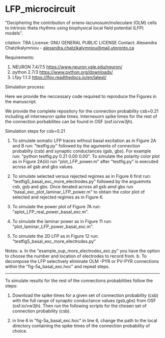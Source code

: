 # LFP_microcircuit

"Deciphering the contribution of oriens-lacunosum/moleculare (OLM) cells
to intrinsic theta rhythms using biophysical local field potential (LFP) models". 

citation: TBA
License: GNU GENERAL PUBLIC LICENSE
Contact: Alexandra Chatzikalymniou - alexandra.chatzikalymniou@mail.utoronto.ca

Requirements:

1. NEURON 7.4/7.5 https://www.neuron.yale.edu/neuron/
2. python 2.7/3 https://www.python.org/downloads/
3. Lfpy 1.1.3 https://lfpy.readthedocs.io/en/latest/

Simulation process:

Here we provide the neccessary code required to reproduce the Figures in the manuscript.

We provide the complete repository for the connection probability csb=0.21 including all interneuron spike times. Interneuorn spike times for the rest of the connection porbabilites can be found in OSF (osf.io/vw3jh).

Simulation steps for csb=0.21

1. To simulate somatic LFP traces without basal excitation as in Figure 2A and B run: "testfig.py" followed by the aguments of connection probabilty (csb) and synaptic conductances (gsb, gbs). For example run: "python testfig.py 0.21 0.00 0.00".
To simulate the polarity color plot as in Figure 2A(iii) run "plot_LFP_power.m" after "testfig.py" is executed across all gsb and gbs values.  

2. To simulate selected versus rejected regimes as in Figure 6 first run: "testfig5_basal_exc_more_electrodes.py" followed by the arguemnts csb, gsb and gbs. Once iterated across all gsb amd gbs run "basal_exc_plot_laminar_LFP_power.m" to obtain the color plot of selected and rejected regimes as in Figure 6.

3. To simulate the power plot of Figure 7A run: "aplot_LFP_real_power_basal_exc.m". 

4. To simulate the laminar power as in Figure 11 run: "plot_laminar_LFP_power_basal_exc.m".

5. To simulate the 2D LFP as in Figure 12 run: "testfig5_basal_exc_more_electrodes.py"

Notes:
a. In the "example_sup_more_electrodes_exc.py" you have the option to choose the number and location of electrodes to record from.
b. To decompose the LFP selectively eliminate OLM -PYR or PV-PYR connections within the "fig-5a_basal_exc.hoc" and repeat steps. 

------------------------------------------------------------------------------------------------------------------------------

To simulate results for the rest of the connections probabilities follow the steps:

1. Download the spike times for a given set of connection probability (csb) with the full range of synaptic conductance values (gsb,gbs) from OSF (osf.io/vw3jh). Then run the following scripts for the chosen set of connection probability (csb). 

2. in line 6 in "fig-5a_basal_exc.hoc" in line 6, change the path to the local directory containing the spike times of the connection probability of choice. 


